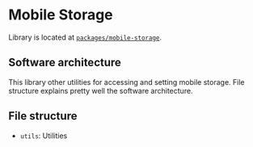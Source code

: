 # Mobile Storage

Library is located at [`packages/mobile-storage`](../../../packages/mobile-storage).

## Software architecture

This library other utilities for accessing and setting mobile storage. File structure explains pretty well the software
architecture.

## File structure

- `utils`: Utilities

